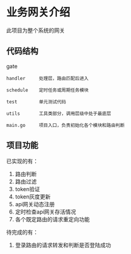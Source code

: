 # 业务网关介绍
此项目为整个系统的网关

## 代码结构

gate

    handler     处理层，路由匹配后进入

    schedule    定时任务或周期任务模块

    test        单元测试代码

    utils       工具类部分，调用层级中处于最底层

    main.go     项目入口，负责初始化各个模块和路由判断

## 项目功能
已实现的有：
1.  路由判断
2.  路由过滤
3.  token验证
4.  token灰度更新
5.  api网关动态注册
6.  定时检查api网关存活情况
7.  各个既定路由的请求重定向功能

待完成的有：
1.  登录路由的请求转发和判断是否登陆成功

